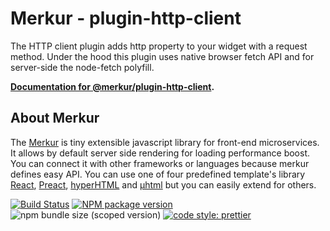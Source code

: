 # Merkur - plugin-http-client

The HTTP client plugin adds http property to your widget with a request method. Under the hood this plugin uses native browser fetch API and for server-side the node-fetch polyfill.

**[Documentation for @merkur/plugin-http-client](https://merkur.js.org/docs/http-client-plugin).**

## About Merkur

The [Merkur](https://merkur.js.org/) is tiny extensible javascript library for front-end microservices. It allows by default server side rendering for loading performance boost. You can connect it with other frameworks or languages because merkur defines easy API. You can use one of four predefined template's library [React](https://reactjs.org/), [Preact](https://preactjs.com/), [hyperHTML](https://viperhtml.js.org/hyper.html) and [µhtml](https://github.com/WebReflection/uhtml#readme) but you can easily extend for others.

[![Build Status](https://travis-ci.com/mjancarik/merkur.svg?branch=master)](https://travis-ci.com/mjancarik/merkur)
[![NPM package version](https://img.shields.io/npm/v/@merkur/plugin-http-client/latest.svg)](https://www.npmjs.com/package/@merkur/plugin-http-client)
![npm bundle size (scoped version)](https://img.shields.io/bundlephobia/minzip/@merkur/plugin-http-client/latest)
[![code style: prettier](https://img.shields.io/badge/code_style-prettier-ff69b4.svg?style=flat-square)](https://github.com/prettier/prettier)